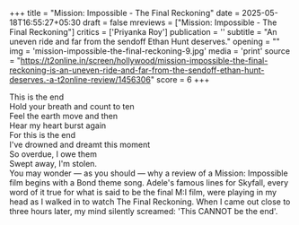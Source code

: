 +++
title = "Mission: Impossible - The Final Reckoning"
date = 2025-05-18T16:55:27+05:30
draft = false
mreviews = ["Mission: Impossible - The Final Reckoning"]
critics = ['Priyanka Roy']
publication = ''
subtitle = "An uneven ride and far from the sendoff Ethan Hunt deserves."
opening = ""
img = 'mission-impossible-the-final-reckoning-9.jpg'
media = 'print'
source = "https://t2online.in/screen/hollywood/mission-impossible-the-final-reckoning-is-an-uneven-ride-and-far-from-the-sendoff-ethan-hunt-deserves.-a-t2online-review/1456306"
score = 6
+++

This is the end  
Hold your breath and count to ten  
Feel the earth move and then  
Hear my heart burst again  
For this is the end  
I've drowned and dreamt this moment  
So overdue, I owe them  
Swept away, I'm stolen.  
You may wonder — as you should — why a review of a Mission: Impossible film begins with a Bond theme song. Adele's famous lines for Skyfall, every word of it true for what is said to be the final M:I film, were playing in my head as I walked in to watch The Final Reckoning. When I came out close to three hours later, my mind silently screamed: 'This CANNOT be the end'.
